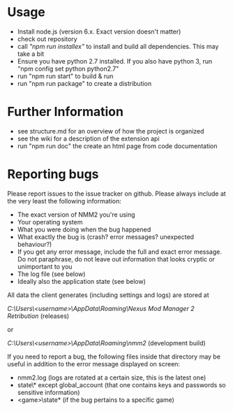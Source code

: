 # Usage

- Install node.js (version 6.x. Exact version doesn't matter)
- check out repository
- call _"npm run installex"_ to install and build all dependencies. This may take a bit
- Ensure you have python 2.7 installed. If you also have python 3, run "npm config set python python2.7"
- run "npm run start" to build & run
- run "npm run package" to create a distribution

# Further Information

- see structure.md for an overview of how the project is organized
- see the wiki for a description of the extension api
- run "npm run doc" the create an html page from code documentation

# Reporting bugs

Please report issues to the issue tracker on github. Please always include at the very least the following information:
- The exact version of NMM2 you're using
- Your operating system
- What you were doing when the bug happened
- What exactly the bug is (crash? error messages? unexpected behaviour?)
- If you get any error message, include the full and exact error message. Do not paraphrase, do not leave out information that looks cryptic or unimportant to you
- The log file (see below)
- Ideally also the application state (see below)

All data the client generates (including settings and logs) are stored at

_C:\Users\\<username\>\AppData\Roaming\Nexus Mod Manager 2 Retribution_ (releases)

or

_C:\Users\\<username\>\AppData\Roaming\nmm2_ (development build)

If you need to report a bug, the following files inside that directory may be useful in addition to the error message displayed on screen:

- nmm2.log (logs are rotated at a certain size, this is the latest one)
- state\\* except global_account (that one contains keys and passwords so sensitive information)
- \<game\>\state\* (if the bug pertains to a specific game)